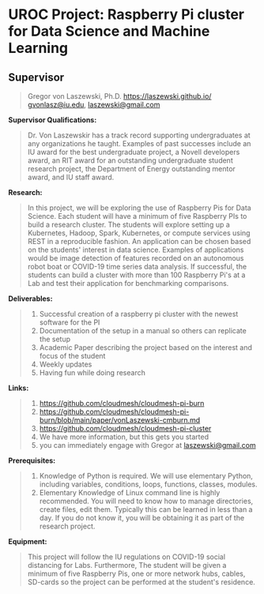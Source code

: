 
# UROC Project: Raspberry Pi cluster for Data Science and Machine Learning

## Supervisor

> Gregor von Laszewski,
> Ph.D. https://laszewski.github.io/
> gvonlasz@iu.edu, laszewski@gmail.com

**Supervisor Qualifications:**

> Dr. Von Laszewskir has a track record supporting undergraduates at
> any organizations he taught. Examples of past successes include an
> IU award for the best undergraduate project, a Novell developers
> award, an RIT award for an outstanding undergraduate student
> research project, the Department of Energy outstanding mentor award,
> and IU staff award.

**Research:** 

> In this project, we will be exploring the use of Raspberry Pis for
> Data Science. Each student will have a minimum of five Raspberry PIs
> to build a research cluster. The students will explore setting up a
> Kubernetes, Hadoop, Spark, Kubernetes, or compute services using
> REST in a reproducible fashion. An application can be chosen based
> on the students' interest in data science. Examples of applications
> would be image detection of features recorded on an autonomous robot
> boat or COVID-19 time series data analysis. If successful, the
> students can build a cluster with more than 100 Raspberry Pi's at a
> Lab and test their application for benchmarking comparisons.

**Deliverables:**

> 1. Successful creation of a raspberry pi cluster with the newest
>    software for the PI
> 2. Documentation of the setup in a manual so others can replicate
>    the setup
> 3. Academic Paper describing the project based on the interest and
>    focus of the student
> 4. Weekly updates
> 5. Having fun while doing research

**Links:**

> 1. <https://github.com/cloudmesh/cloudmesh-pi-burn>
> 2. <https://github.com/cloudmesh/cloudmesh-pi-burn/blob/main/paper/vonLaszewski-cmburn.md>
> 3. <https://github.com/cloudmesh/cloudmesh-pi-cluster>
> 4. We have more information, but this gets you started
> 5. you can immediately engage with Gregor at <laszewski@gmail.com>

**Prerequisites:**

> 1. Knowledge of Python is required. We will use elementary Python,
>    including variables, conditions, loops, functions, classes,
>    modules.
> 2. Elementary Knowledge of Linux command line is highly recommended.
>    You will need to know how to manage directories, create files,
>    edit them. Typically this can be learned in less than a day. If
>    you do not know it, you will be obtaining it as part of the
>    research project.

**Equipment:**

> This project will follow the IU regulations on COVID-19 social
> distancing for Labs. Furthermore, The student will be given a
> minimum of five Raspberry Pis, one or more network hubs, cables,
> SD-cards so the project can be performed at the student's residence.

